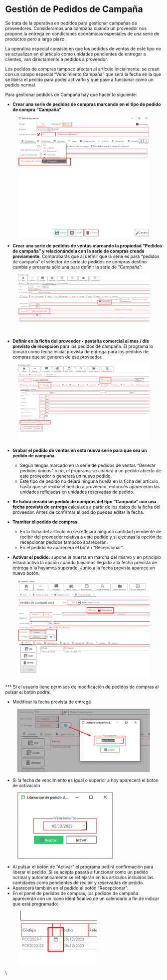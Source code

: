 # Gestión de Pedidos de Campaña

Se trata de la operativa en pedidos para gestionar campañas de proveedores. Consideramos una campaña cuando un proveedor nos propone la entrega en condiciones económicas especiales de una serie de productos pero a largo plazo.

La operativa especial consiste en que los pedidos de ventas de este tipo no se actualizan en el artículo como unidades pendientes de entregar a clientes, van directamente a pedidos a proveedor.

Los pedidos de compras tampoco afectan al artículo inicialmente: se crean con un campo especial “Vencimiento Campaña” que será la fecha en la que se libera el pedido para poder activarlo y que pase a funcionar como un pedido normal.

Para gestionar pedidos de Campaña hay que hacer lo siguiente:

* **Crear una serie de pedidos de compras marcando en el tipo de pedido de compra “Campaña”**

<figure><img src="../../.gitbook/assets/imagen (210).png" alt=""><figcaption></figcaption></figure>

* **Crear una serie de pedidos de ventas marcando la propiedad “Pedidos de campaña” y relacionándola con la serie de compras creada previamente**. Comprobarás que al definir que la serie es para “pedidos de campaña” el selector de serie de pedidos de compras destino cambia y presenta sólo una para definir la serie de “Campaña”:

<figure><img src="../../.gitbook/assets/imagen (211).png" alt=""><figcaption></figcaption></figure>

* **Definir en la ficha del proveedor - pestaña comercial el mes / día previsto de recepción** para los pedidos de campaña. El programa lo tomará como fecha inicial prevista de entrega para los pedidos de compras que se generen de ese proveedor.

<figure><img src="../../.gitbook/assets/imagen (212).png" alt=""><figcaption></figcaption></figure>

*   **Grabar el pedido de ventas en esta nueva serie para que sea un pedido de campaña.**&#x20;

    * Según tengas marcado en la serie de pedidos de ventas “Generar pedidos únicos” o no, el programa se añadirá a un pedido abierto de este proveedor o generará un nuevo pedido.
    * Este tipo de pedido no dejará ninguna huella en la ficha del artículo hasta que se reciba el pedido a proveedor, entonces aparecerán las unidades reflejadas en unidades reservadas de pedido.


* **Se habrá creado un pedido de compras del tipo “Campaña” con una fecha prevista de entrega** calculada a partir de los datos de la ficha del proveedor. Antes de confirmar el pedido puedes editar la fecha.
*   **Tramitar el pedido de compras**

    * En la ficha del artículo no se reflejará ninguna cantidad pendiente de recibir del proveedor relativa a este pedido y si ejecutas la opción de recepcionar pedidos tampoco aparecerán.
    * En el pedido no aparecerá el botón “Recepcionar”.


* **Activar el pedido:** supone la puesta en marcha del mismo y en principio estará activa la opción cuando hayamos llegado a la fecha prevista de entrega o la hayamos superado. Junto a la fecha prevista aparece un nuevo botón:

<figure><img src="../../.gitbook/assets/imagen (5) (1) (1).png" alt=""><figcaption></figcaption></figure>

\*\*\* Si el usuario tiene permisos de modificación de pedidos de compras al pulsar el botón podrá:

* Modificar la fecha prevista de entrega

<figure><img src="../../.gitbook/assets/imagen (1) (1) (1) (1) (1) (1) (1) (1) (1).png" alt=""><figcaption></figcaption></figure>

* Si la fecha de vencimiento es igual o superior a hoy aparecerá el botón de activación

<figure><img src="../../.gitbook/assets/imagen (3) (1) (1) (1).png" alt=""><figcaption></figcaption></figure>

* Al pulsar el botón de “Activar” el programa pedirá confirmación para liberar el pedido. Si se acepta pasará a funcionar como un pedido normal y automáticamente se reflejarán en los artículos incluidos las cantidades como pendientes de recibir y reservadas de pedido.
* Aparecerá también en el pedido el botón “Recepcionar”.
* En el panel de pedidos de compras, los pedidos de campaña aparecerán con un icono identificativo de un calendario a fin de indicar que está programado:

<figure><img src="../../.gitbook/assets/imagen (213).png" alt=""><figcaption></figcaption></figure>

\
